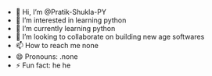 - 👋 Hi, I’m @Pratik-Shukla-PY
- 👀 I’m interested in learning python
- 🌱 I’m currently learning python
- 💞️ I’m looking to collaborate on building new age softwares
- 📫 How to reach me none
- 😄 Pronouns: .none
- ⚡ Fun fact: he he

<!---
Pratik-Shukla-PY/Pratik-Shukla-PY is a ✨ special ✨ repository because its `README.md` (this file) appears on your GitHub profile.
You can click the Preview link to take a look at your changes.
--->
